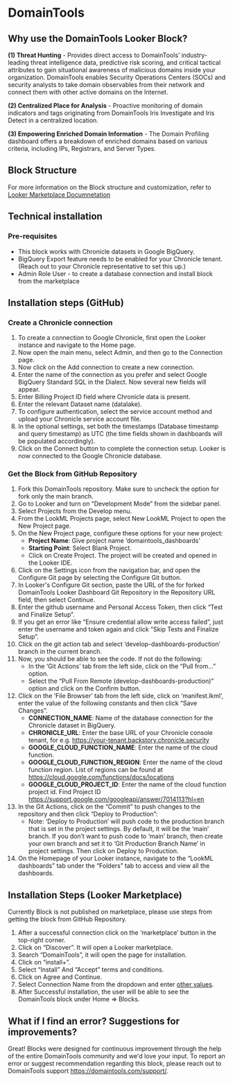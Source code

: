 # DomainTools

## Why use the DomainTools Looker Block?

**(1) Threat Hunting** - Provides direct access to DomainTools’ industry-leading threat intelligence data, predictive risk scoring, and critical tactical attributes to gain situational awareness of malicious domains inside your organization. DomainTools enables Security Operations Centers (SOCs) and security analysts to take domain observables from their network and connect them with other active domains on the Internet.

**(2) Centralized Place for Analysis** - Proactive monitoring of domain indicators and tags originating from DomainTools Iris Investigate and Iris Detect in a centralized location.

**(3) Empowering Enriched Domain Information** - The Domain Profiling dashboard offers a breakdown of enriched domains based on various criteria, including IPs, Registrars, and Server Types.

## Block Structure

For more information on the Block structure and customization, refer to [Looker Marketplace Documnetation](https://docs.looker.com/data-modeling/marketplace/customize-blocks#marketplace_blocks_that_use_refinements)

## Technical installation

### Pre-requisites

- This block works with Chronicle datasets in Google BigQuery.
- BigQuery Export feature needs to be enabled for your Chronicle tenant. (Reach out to your Chronicle representative to set this up.)
- Admin Role User - to create a database connection and install block from the marketplace

## Installation steps (GitHub)

### Create a Chronicle connection
1. To create a connection to Google Chronicle, first open the Looker instance and navigate to the Home page.
2. Now open the main menu, select Admin, and then go to the Connection page.
3. Now click on the Add connection to create a new connection.
4. Enter the name of the connection as you prefer and select Google BigQuery Standard SQL in the Dialect. Now several new fields will appear.
5. Enter Billing Project ID field where Chronicle data is present.
6. Enter the relevant Dataset name (datalake).
7. To configure authentication, select the service account method and upload your Chronicle service account file.
8. In the optional settings, set both the timestamps (Database timestamp and query timestamp) as UTC (the time fields shown in dashboards will be populated accordingly).
9. Click on the Connect button to complete the connection setup. Looker is now connected to the Google Chronicle database.

### Get the Block from GitHub Repository
1. Fork this DomainTools repository. Make sure to uncheck the option for fork only the main branch.
2. Go to Looker and turn on “Development Mode” from the sidebar panel.
3. Select Projects from the Develop menu.
4. From the LookML Projects page, select New LookML Project to open the New Project page.
5. On the New Project page, configure these options for your new project:
   - **Project Name**: Give project name ‘domaintools_dashboards’
   - **Starting Point**: Select Blank Project.
   - Click on Create Project. The project will be created and opened in the Looker IDE.
6. Click on the Settings icon from the navigation bar, and open the Configure Git page by selecting the Configure Git button.
7. In Looker's Configure Git section, paste the URL of the for forked DomainTools Looker Dashboard Git Repository in the Repository URL field, then select Continue.
8. Enter the github username and Personal Access Token, then click “Test and Finalize Setup”.
9. If you get an error like “Ensure credential allow write access failed”, just enter the username and token again and click “Skip Tests and Finalize Setup”.
10. Click on the git action tab and select ‘develop-dashboards-production’ branch in the current branch.
11. Now, you should be able to see the code. If not do the following:
    - In the ‘Git Actions’ tab from the left side, click on the “Pull from…” option.
    - Select the “Pull From Remote (develop-dashboards-production)” option and click on the Confirm button.
12. Click on the ‘File Browser’ tab from the left side, click on ‘manifest.lkml’, enter the value of the following constants and then click “Save Changes”.
    <a id="variables"></a>
    - **CONNECTION_NAME**: Name of the database connection for the Chronicle dataset in BigQuery.
    - **CHRONICLE_URL**: Enter the base URL of your Chronicle console tenant, for e.g. https://your-tenant.backstory.chronicle.security
    - **GOOGLE_CLOUD_FUNCTION_NAME**: Enter the name of the cloud function.
    - **GOOGLE_CLOUD_FUNCTION_REGION**: Enter the name of the cloud function region. List of regions can be found at https://cloud.google.com/functions/docs/locations
    - **GOOGLE_CLOUD_PROJECT_ID**: Enter the name of the cloud function project id. Find Project ID https://support.google.com/googleapi/answer/7014113?hl=en
13. In the Git Actions, click on the “Commit” to push changes to the repository and then click “Deploy to Production”:
    - Note: ‘Deploy to Production’ will push code to the production branch that is set in the project settings. By default, it will be the ‘main’ branch. If you don’t want to push code to ‘main’ branch, then create your own branch and set it to ‘Git Production Branch Name’ in project settings. Then click on Deploy to Production.
14. On the Homepage of your Looker instance, navigate to the “LookML dashboards” tab under the “Folders” tab to access and view all the dashboards.


## Installation Steps (Looker Marketplace)
Currently Block is not published on marketplace, please use steps from getting the block from GitHub Repository.

1. After a successful connection click on the ‘marketplace’ button in the top-right corner.
2. Click on “Discover”. It will open a Looker marketplace.
3. Search “DomainTools”, it will open the page for installation.
4. Click on “install+”.
5. Select “Install” And “Accept”  terms and conditions.
6. Click on Agree and Continue.
7. Select Connection Name from the dropdown and enter [other values](#variables).
8. After Successful installation, the user will be able to see the DomainTools block under Home => Blocks.


## What if I find an error? Suggestions for improvements?

Great! Blocks were designed for continuous improvement through the help of the entire DomainTools community and we'd love your input. To report an error or suggest recommendation regarding this block, please reach out to DomainTools support https://domaintools.com/support/.
